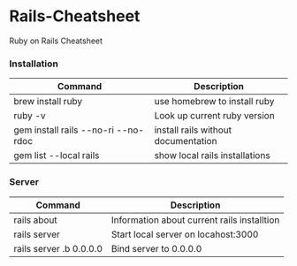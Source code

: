 # Rails-Cheatsheet
Ruby on Rails Cheatsheet

### Installation

| Command | Description |
| ----------- | ----------- |
| brew install ruby | use homebrew to install ruby |
| ruby -v | Look up current ruby version |
| gem install rails --no-ri --no-rdoc | install rails without documentation |
| gem list --local rails | show local rails installations |

### Server
| Command | Description |
| ----------- | ----------- |
| rails about | Information about current rails installtion |
| rails server | Start local server on locahost:3000 |
| rails server .b 0.0.0.0 | Bind server to 0.0.0.0 |


